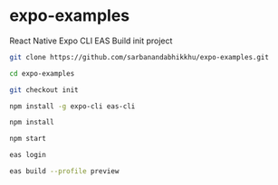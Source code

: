 # expo-examples

React Native Expo CLI EAS Build init project

```bash
git clone https://github.com/sarbanandabhikkhu/expo-examples.git

cd expo-examples

git checkout init

npm install -g expo-cli eas-cli

npm install

npm start

eas login

eas build --profile preview

```
